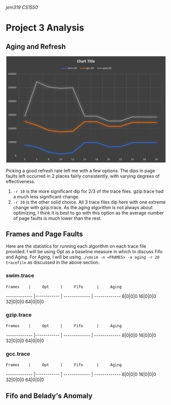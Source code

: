 *jem319*
*CS1550*
# Project 3 Analysis

## Aging and Refresh
![Graphing Page Faults by Refresh Rate](RefreshByPageFaults.png)

Picking a good refresh rate left me with a few options. The dips in page faults
left occurred in 2 places fairly consistently, with varying degrees of effectiveness.

1. `-r 10` is the more significant dip for 2/3 of the trace files. gzip.trace had a much less
significant change.
1. `-r 20` is the other solid choice. All 3 trace files dip here with one extreme change
with gzip.trace. As the aging algorithm is not always about optimizing, I think it is best
to go with this option as the average number of page faults is much lower than the rest.

## Frames and Page Faults

Here are the statistics for running each algorithm on each trace file provided.
I will be using Opt as a baseline measure in which to discuss Fifo and Aging.
For Aging, I will be using `./vmsim -n <FRAMES> -a aging -r 20 tracefile` as discussed in the above section.

### swim.trace

    Frames    |     Opt     |     Fifo      |     Aging
------------- |------------ | ------------- | -------------
8|0|0|0
16|0|0|0
32|0|0|0
64|0|0|0

### gzip.trace

    Frames    |     Opt     |     Fifo      |     Aging
------------- |------------ | ------------- | -------------
8|0|0|0
16|0|0|0
32|0|0|0
64|0|0|0

### gcc.trace

    Frames    |     Opt     |     Fifo      |     Aging
------------- |------------ | ------------- | -------------
8|0|0|0
16|0|0|0
32|0|0|0
64|0|0|0

## Fifo and Belady's Anomaly
